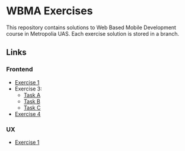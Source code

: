 # WBMA Exercises

This repository contains solutions to Web Based Mobile Development course in Metropolia UAS. Each exercise solution is stored in a branch.

## Links

### Frontend

- [Exercise 1](https://github.com/serushakov/metropolia-2-wbma-hw/tree/exercise-1)
- Exercise 3:
  - [Task A](https://github.com/serushakov/metropolia-2-wbma-hw/tree/http-a)
  - [Task B](https://github.com/serushakov/metropolia-2-wbma-hw/tree/http-b)
  - [Task C](https://github.com/serushakov/metropolia-2-wbma-hw/tree/http-c)
- [Exercise 4](https://github.com/serushakov/metropolia-2-wbma-hw/tree/navigation)

### UX

- [Exercise 1](https://github.com/serushakov/metropolia-2-wbma-hw/tree/ux-exercise-1)
